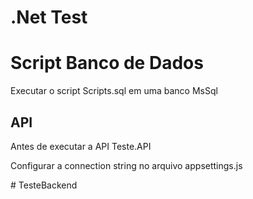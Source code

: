 # .Net Test <br/>  

# Script Banco de Dados <br/>  
  
Executar o script Scripts.sql em uma banco MsSql <br/>  

## API  <br/>


Antes de executar a API Teste.API  <br/>

Configurar a connection string no arquivo appsettings.js  <br/>



#   T e s t e B a c k e n d   

 
 
